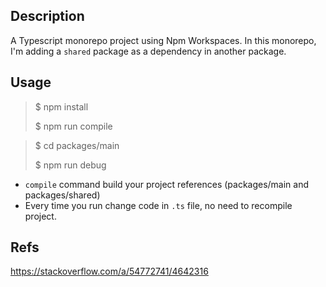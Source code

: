 ## Description

A Typescript monorepo project using Npm Workspaces.
In this monorepo, I'm adding a `shared` package as a dependency in another package.

## Usage

> $ npm install
>
> $ npm run compile

> $ cd packages/main
>
> $ npm run debug

- `compile` command build your project references (packages/main and packages/shared)
- Every time you run change code in `.ts` file, no need to recompile project.


## Refs

https://stackoverflow.com/a/54772741/4642316
